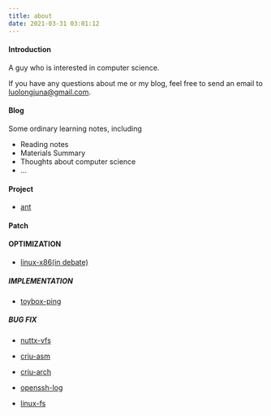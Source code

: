 ```yaml
---
title: about
date: 2021-03-31 03:01:12
---
```


#### Introduction

A guy who is interested in computer science.

If you have any questions about me or my blog, feel free to send an email to luolongjuna@gmail.com.

#### Blog

Some ordinary learning notes, including

+ Reading notes
+ Materials Summary
+ Thoughts about computer science
+ ...

#### Project

+ [ant](https://github.com/anatasluo/ant)

#### Patch

#### OPTIMIZATION

+ [linux-x86(in debate)](https://lkml.org/lkml/2020/12/15/486)

##### IMPLEMENTATION

+ [toybox-ping](https://github.com/landley/toybox/commit/896fa846b1ec8cd4895f6320b56942f129e54bc9)

##### BUG FIX

+ [nuttx-vfs](https://github.com/apache/incubator-nuttx/commit/ab37b149729639fc96a9987f711d18f5286c5541)

+ [criu-asm](https://github.com/checkpoint-restore/criu/commit/e0da8b895ede46e197e9813dc87b55f4b1a7e93c)
  
+ [criu-arch](https://github.com/checkpoint-restore/criu/commit/2cb1156e6afba4baeab5b945b0c15036af3b3a8c)

+ [openssh-log](https://github.com/openssh/openssh-portable/commit/1050109b4b2884bf50fd1b3aa084c7fd0a42ae90)

+ [linux-fs](https://lore.kernel.org/linux-fsdevel/685386c2840b76c49b060bf7dcea1fefacf18176.1614322182.git.luolongjun@huawei.com/)